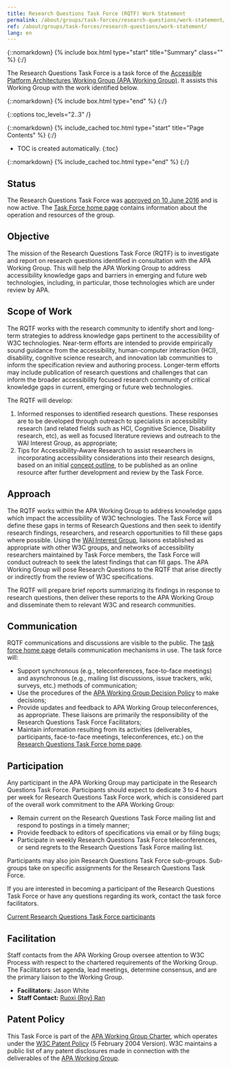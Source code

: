 ```yaml
---
title: Research Questions Task Force (RQTF) Work Statement
permalink: /about/groups/task-forces/research-questions/work-statement/
ref: /about/groups/task-forces/research-questions/work-statement/
lang: en
---
```


{::nomarkdown}
{% include box.html type="start" title="Summary" class="" %}
{:/}

The Research Questions Task Force is a task force of the [Accessible Platform Architectures Working Group (APA Working Group)](/about/groups/apawg/). It assists this Working Group with the work identified below.

{::nomarkdown}
{% include box.html type="end" %}
{:/}

{::options toc_levels="2..3" /}

{::nomarkdown}
{% include_cached toc.html type="start" title="Page Contents" %}
{:/}

-   TOC is created automatically.
{:toc}

{::nomarkdown}
{% include_cached toc.html type="end" %}
{:/}

## Status

The Research Questions Task Force was [approved on 10 June 2016](https://lists.w3.org/Archives/Public/public-apa-admin/2016Jun/0007.html) and is now active. The [Task Force home page](/about/groups/task-forces/research-questions/) contains information about the operation and resources of the group.

## Objective

The mission of the Research Questions Task Force (RQTF) is to investigate and report on research questions identified in consultation with the APA Working Group. This will help the APA Working Group to address accessibility knowledge gaps and barriers in emerging and future web technologies, including, in particular, those technologies which are under review by APA.

## Scope of Work

The RQTF works with the research community to identify short and long-term strategies to address knowledge gaps pertinent to the accessibility of W3C technologies. Near-term efforts are intended to provide empirically sound guidance from the accessibility, human-computer interaction (HCI), disability, cognitive science research, and innovation lab communities to inform the specification review and authoring process. Longer-term efforts may include publication of research questions and challenges that can inform the broader accessibility focused research community of critical knowledge gaps in current, emerging or future web technologies.

The RQTF will develop:

1. Informed responses to identified research questions. These responses are to be developed through outreach to specialists in accessibility research (and related fields such as HCI, Cognitive Science, Disability research, etc), as well as focused literature reviews and outreach to the WAI Interest Group, as appropriate;
2. Tips for Accessibility-Aware Research to assist researchers in incorporating accessibility considerations into their research designs, based on an initial [concept outline](https://www.w3.org/WAI/RD/wiki/Tips_for_Accessibility-Aware_Research), to be published as an online resource after further development and review by the Task Force.

## Approach

The RQTF works within the APA Working Group to address knowledge gaps which impact the accessibility of W3C technologies. The Task Force will define these gaps in terms of Research Questions and then seek to identify research findings, researchers, and research opportunities to fill these gaps where possible. Using the [WAI Interest Group](/about/groups/waiig/), liaisons established as appropriate with other W3C groups, and networks of accessibility researchers maintained by Task Force members, the Task Force will conduct outreach to seek the latest findings that can fill gaps. The APA Working Group will pose Research Questions to the RQTF that arise directly or indirectly from the review of W3C specifications.

The RQTF will prepare brief reports summarizing its findings in response to research questions, then deliver these reports to the APA Working Group and disseminate them to relevant W3C and research communities.

## Communication

RQTF communications and discussions are visible to the public. The [task force home page](/about/groups/task-forces/research-questions/) details communication mechanisms in use. The task force will:

- Support synchronous (e.g., teleconferences, face-to-face meetings) and asynchronous (e.g., mailing list discussions, issue trackers, wiki, surveys, etc.) methods of communication;
- Use the procedures of the [APA Working Group Decision Policy](/about/groups/apawg/decision-policy/) to make decisions;
- Provide updates and feedback to APA Working Group teleconferences, as appropriate. These liaisons are primarily the responsibility of the Research Questions Task Force Facilitators;
- Maintain information resulting from its activities (deliverables, participants, face-to-face meetings, teleconferences, etc.) on the [Research Questions Task Force home page](/about/groups/task-forces/research-questions/).

## Participation

Any participant in the APA Working Group may participate in the Research Questions Task Force. Participants should expect to dedicate 3 to 4 hours per week for Research Questions Task Force work, which is considered part of the overall work commitment to the APA Working Group:

- Remain current on the Research Questions Task Force mailing list and respond to postings in a timely manner;
- Provide feedback to editors of specifications via email or by filing bugs;
- Participate in weekly Research Questions Task Force teleconferences, or send regrets to the Research Questions Task Force mailing list.

Participants may also join Research Questions Task Force sub-groups. Sub-groups take on specific assignments for the Research Questions Task Force.

If you are interested in becoming a participant of the Research Questions Task Force or have any questions regarding its work, contact the task force facilitators.

[Current Research Questions Task Force participants](https://www.w3.org/2000/09/dbwg/details?group=91497&public=1)

## Facilitation

Staff contacts from the APA Working Group oversee attention to W3C Process with respect to the chartered requirements of the Working Group. The Facilitators set agenda, lead meetings, determine consensus, and are the primary liaison to the Working Group.

- **Facilitators:** Jason White
- **Staff Contact:** [Ruoxi (Roy) Ran](https://www.w3.org/People/Roy/)

## Patent Policy

This Task Force is part of the [APA Working Group Charter](https://www.w3.org/WAI/APA/charter), which operates under the [W3C Patent Policy](https://www.w3.org/Consortium/Patent-Policy-20040205/) (5 February 2004 Version). W3C maintains a public list of any patent disclosures made in connection with the deliverables of the [APA Working Group](https://www.w3.org/2004/01/pp-impl/83907/status).